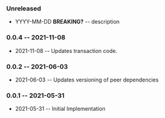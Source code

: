 ### Unreleased

- YYYY-MM-DD **BREAKING?** -- description

### 0.0.4 -- 2021-11-08

- 2021-11-08 -- Updates transaction code.

### 0.0.2 -- 2021-06-03

- 2021-06-03 -- Updates versioning of peer dependencies

### 0.0.1 -- 2021-05-31

- 2021-05-31 -- Initial Implementation